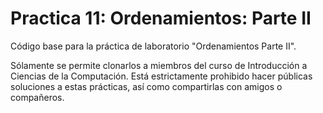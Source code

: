 # Practica 11: Ordenamientos: Parte II
Código base para la práctica de laboratorio "Ordenamientos Parte II".

Sólamente se permite clonarlos a miembros del curso de Introducción a Ciencias de la Computación.
Está estrictamente prohibido hacer públicas soluciones a estas prácticas, así como compartirlas con amigos o compañeros.
